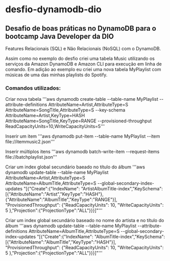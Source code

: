 # desfio-dynamodb-dio
## Desafio de boas práticas no DynamoDB para o bootcamp Java Developer da DIO

Features Relacionais (SQL) e Não Relacionais (NoSQL) com o DynamoDB.

Assim como no exemplo do desfio criei uma tabela Music utilizando os serviços da Amazon DynamoDB e Amazon CLI para execução em linha de comando.
Em adição ao exemplo eu criei uma nova tabela MyPlaylist com músicas de uma das minhas playlists do Spotify.

### Comandos utilizados:
Criar nova tabela
'''aws dynamodb create-table  --table-name MyPlaylist  --attribute-definitions  AttributeName=Artist,AttributeType=S  AttributeName=SongTitle,AttributeType=S  --key-schema  AttributeName=Artist,KeyType=HASH  AttributeName=SongTitle,KeyType=RANGE  --provisioned-throughput  ReadCapacityUnits=10,WriteCapacityUnits=5'''

Inserir um item
'''aws dynamodb put-item --table-name MyPlaylist --item file://itemmusic2.json'''

Inserir múltiplos itens
'''aws dynamodb batch-write-item --request-items file://batchplaylist.json'''

Criar um index global secundário baeado no título do álbum
'''aws dynamodb update-table --table-name MyPlaylist AttributeName=Artist,AttributeType=S  AttributeName=AlbumTitle,AttributeType=S --global-secondary-index-updates "[{\"Create\":{\"IndexName\": \"ArtistAlbumTitle-index\",\"KeySchema\":[{\"AttributeName\":\"Artist\",\"KeyType\":\"HASH\"}, {\"AttributeName\":\"AlbumTitle\",\"KeyType\":\"RANGE\"}], \"ProvisionedThroughput\": {\"ReadCapacityUnits\": 10, \"WriteCapacityUnits\": 5      },\"Projection\":{\"ProjectionType\":\"ALL\"}}}]"'''

Criar um index global secundário baseado no nome do artista e no título do álbum
'''aws dynamodb update-table --table-name MyPlaylist --attribute-definitions AttributeName=AlbumTitle,AttributeType=S --global-secondary-index-updates "[{\"Create\":{\"IndexName\": \"AlbumTitle-index\",\"KeySchema\":[{\"AttributeName\":\"AlbumTitle\",\"KeyType\":\"HASH\"}], \"ProvisionedThroughput\": {\"ReadCapacityUnits\": 10, \"WriteCapacityUnits\": 5      },\"Projection\":{\"ProjectionType\":\"ALL\"}}}]"'''
